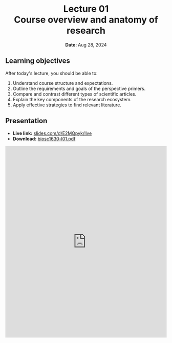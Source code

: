 <h1 align="center">
<b>Lecture 01</b><br>
Course overview and anatomy of research
</h1>
<p align="center"><b>Date: </b>Aug 28, 2024</p>

## Learning objectives

After today's lecture, you should be able to:

1.  Understand course structure and expectations.
2.  Outline the requirements and goals of the perspective primers.
3.  Compare and contrast different types of scientific articles.
4.  Explain the key components of the research ecosystem.
5.  Apply effective strategies to find relevant literature.

## Presentation

-   **Live link:** [slides.com/d/E2MQpyk/live](https://slides.com/d/E2MQpyk/live)
-   **Download:** [biosc1630-l01.pdf](/lectures/01/biosc1630-l01.pdf)

<iframe src="https://slides.com/aalexmmaldonado/biosc1630-l01/embed?byline=hidden&share=hidden" width="100%" height="600" title="BIOSC 1630: Lecture 01" scrolling="no" frameborder="0" webkitallowfullscreen mozallowfullscreen allowfullscreen></iframe>

<!-- <p style="text-align: center;">
    <object hspace="50">
        <a href="/files/slides/pdfs/biosc1540-l02.pdf" target="_blank">PDF</a>
    </object>
</p> -->
